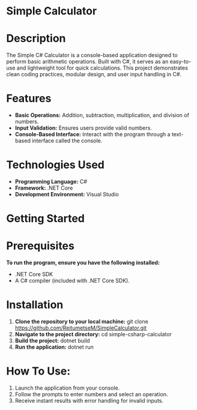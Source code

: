 # Simple Calculator
# Description
The Simple C# Calculator is a console-based application designed to perform basic arithmetic operations. Built with C#, it serves as an easy-to-use and lightweight tool for quick calculations. This project demonstrates clean coding practices, modular design, and user input handling in C#.

# Features
- **Basic Operations:** Addition, subtraction, multiplication, and division of numbers.
- **Input Validation:** Ensures users provide valid numbers.
- **Console-Based Interface:** Interact with the program through a text-based interface called the console.

# Technologies Used
- **Programming Language:** C#
- **Framework:** .NET Core
- **Development Environment:** Visual Studio

# Getting Started
# Prerequisites
**To run the program, ensure you have the following installed:**
- .NET Core SDK
- A C# compiler (included with .NET Core SDK).

# Installation
1. **Clone the repository to your local machine:**
   git clone https://github.com/ReitumetseM/SimpleCalculator.git
3. **Navigate to the project directory:**
   cd simple-csharp-calculator
5. **Build the project:**
   dotnet build
7. **Run the application:**
   dotnet run

# How To Use:
1. Launch the application from your console.
2. Follow the prompts to enter numbers and select an operation.
3. Receive instant results with error handling for invalid inputs.




